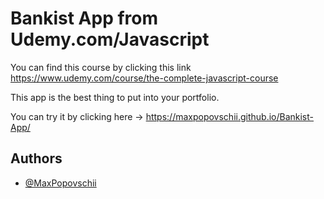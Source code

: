 
# Bankist App from Udemy.com/Javascript

You can find this course by clicking this link https://www.udemy.com/course/the-complete-javascript-course

This app is the best thing to put into your portfolio.

You can try it by clicking here -> https://maxpopovschii.github.io/Bankist-App/




## Authors

- [@MaxPopovschii](https://github.com/MaxPopovschii)


